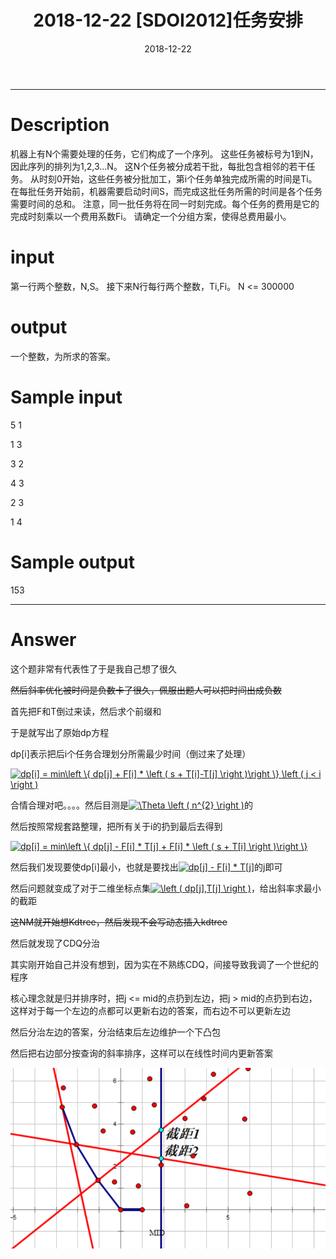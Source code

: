 ﻿---
layout: post
title: 2018-12-22 [SDOI2012]任务安排

date: 2018-12-22
categories: blog
tags: [SDOI,2012]
description: BZOJ2726
---

---------------------

# Description

机器上有N个需要处理的任务，它们构成了一个序列。
这些任务被标号为1到N，因此序列的排列为1,2,3...N。
这N个任务被分成若干批，每批包含相邻的若干任务。
从时刻0开始，这些任务被分批加工，第i个任务单独完成所需的时间是Ti。
在每批任务开始前，机器需要启动时间S，而完成这批任务所需的时间是各个任务需要时间的总和。
注意，同一批任务将在同一时刻完成。每个任务的费用是它的完成时刻乘以一个费用系数Fi。
请确定一个分组方案，使得总费用最小。

# input

第一行两个整数，N,S。
接下来N行每行两个整数，Ti,Fi。
N <= 300000
 

# output

 一个整数，为所求的答案。

# Sample input

5 1

1 3

3 2

4 3

2 3

1 4

# Sample output

153

---------------------------------------------------------------------------------------------------------

# Answer

这个题非常有代表性了于是我自己想了很久

~~然后斜率优化被时间是负数卡了很久，佩服出题人可以把时间出成负数~~

首先把F和T倒过来读，然后求个前缀和

于是就写出了原始dp方程

dp[i]表示把后i个任务合理划分所需最少时间（倒过来了处理）

<a href="https://www.codecogs.com/eqnedit.php?latex=dp[i]&space;=&space;min\left&space;\{&space;dp[j]&space;&plus;&space;F[i]&space;*&space;\left&space;(&space;s&space;&plus;&space;T[i]-T[j]&space;\right&space;)\right&space;\}&space;\left&space;(&space;j&space;<&space;i&space;\right&space;)" target="_blank"><img src="https://latex.codecogs.com/gif.latex?dp[i]&space;=&space;min\left&space;\{&space;dp[j]&space;&plus;&space;F[i]&space;*&space;\left&space;(&space;s&space;&plus;&space;T[i]-T[j]&space;\right&space;)\right&space;\}&space;\left&space;(&space;j&space;<&space;i&space;\right&space;)" title="dp[i] = min\left \{ dp[j] + F[i] * \left ( s + T[i]-T[j] \right )\right \} \left ( j < i \right )" /></a>

合情合理对吧。。。。然后目测是<a href="https://www.codecogs.com/eqnedit.php?latex=\Theta&space;\left&space;(&space;n^{2}&space;\right&space;)" target="_blank"><img src="https://latex.codecogs.com/gif.latex?\Theta&space;\left&space;(&space;n^{2}&space;\right&space;)" title="\Theta \left ( n^{2} \right )" /></a>的

然后按照常规套路整理，把所有关于i的扔到最后去得到

<a href="https://www.codecogs.com/eqnedit.php?latex=dp[i]&space;=&space;min\left&space;\{&space;dp[j]&space;-&space;F[i]&space;*&space;T[j]&space;&plus;&space;F[i]&space;*&space;\left&space;(&space;s&space;&plus;&space;T[i]&space;\right&space;)\right&space;\}" target="_blank"><img src="https://latex.codecogs.com/gif.latex?dp[i]&space;=&space;min\left&space;\{&space;dp[j]&space;-&space;F[i]&space;*&space;T[j]&space;&plus;&space;F[i]&space;*&space;\left&space;(&space;s&space;&plus;&space;T[i]&space;\right&space;)\right&space;\}" title="dp[i] = min\left \{ dp[j] - F[i] * T[j] + F[i] * \left ( s + T[i] \right )\right \}" /></a>

然后我们发现要使dp[i]最小，也就是要找出<a href="https://www.codecogs.com/eqnedit.php?latex=dp[j]&space;-&space;F[i]&space;*&space;T[j]" target="_blank"><img src="https://latex.codecogs.com/gif.latex?dp[j]&space;-&space;F[i]&space;*&space;T[j]" title="dp[j] - F[i] * T[j]" /></a>的j即可

然后问题就变成了对于二维坐标点集<a href="https://www.codecogs.com/eqnedit.php?latex=\left&space;(&space;dp[j],T[j]&space;\right&space;)" target="_blank"><img src="https://latex.codecogs.com/gif.latex?\left&space;(&space;dp[j],T[j]&space;\right&space;)" title="\left ( dp[j],T[j] \right )" /></a>，给出斜率求最小的截距

~~这NM就开始想Kdtree，然后发现不会写动态插入kdtree~~

然后就发现了CDQ分治

其实刚开始自己并没有想到，因为实在不熟练CDQ，间接导致我调了一个世纪的程序

核心理念就是归并排序时，把j <= mid的点扔到左边，把j > mid的点扔到右边，这样对于每一个左边的点都可以更新右边的答案，而右边不可以更新左边

然后分治左边的答案，分治结束后左边维护一个下凸包

然后把右边部分按查询的斜率排序，这样可以在线性时间内更新答案

<img src="img\1.png" />